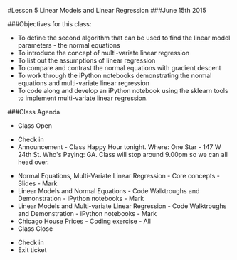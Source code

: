 #Lesson 5 Linear Models and Linear Regression
###June 15th 2015

###Objectives for this class:
 * To define the second algorithm that can be used to find the linear model parameters - the normal equations
 * To introduce the concept of multi-variate linear regression
 * To list out the assumptions of linear regression
 * To compare and contrast the normal equations with gradient descent
 * To work through the iPython notebooks demonstrating the normal equations and multi-variate linear regression
 * To code along and develop an iPython notebook using the sklearn tools to implement multi-variate linear regression.
 
###Class Agenda
 - Class Open
  * Check in 
  * Announcement - Class Happy Hour tonight.  Where: One Star - 147 W 24th St. Who's Paying: GA. Class will stop around 9.00pm so we can all head over.
 - Normal Equations, Multi-Variate Linear Regression - Core concepts - Slides - Mark
 - Linear Models and Normal Equations - Code Walktroughs and Demonstration - iPython notebooks - Mark
 - Linear Models and Multi-variate Linear Regression - Code Walktroughs and Demonstration - iPython notebooks - Mark
 - Chicago House Prices - Coding exercise - All
 - Class Close
  * Check in
  * Exit ticket


